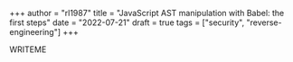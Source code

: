 +++
author = "rl1987"
title = "JavaScript AST manipulation with Babel: the first steps"
date = "2022-07-21"
draft = true
tags = ["security", "reverse-engineering"]
+++

WRITEME
